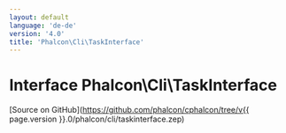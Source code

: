 ```yaml
---
layout: default
language: 'de-de'
version: '4.0'
title: 'Phalcon\Cli\TaskInterface'
---
```

# Interface **Phalcon\Cli\TaskInterface**

[Source on GitHub](https://github.com/phalcon/cphalcon/tree/v{{ page.version }}.0/phalcon/cli/taskinterface.zep)